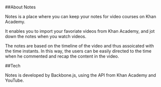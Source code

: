 ##About Notes

Notes is a place where you can keep your notes for video courses on Khan Academy.

It enables you to import your favoriate videos from Khan Academy, and jot down the notes when you watch videos.

The notes are based on the timeline of the video and thus assoicated with the time instants. In this way, the users can be easily directed to the time when he commented and recap the content in the video.

##Tech

Notes is developed by Backbone.js, using the API from Khan Academy and YouTube.

